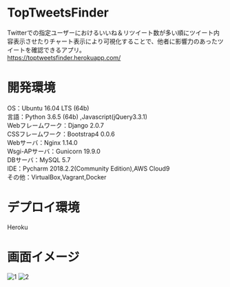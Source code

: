 # TopTweetsFinder
Twitterでの指定ユーザーにおけるいいね＆リツイート数が多い順にツイート内容表示させたりチャート表示により可視化することで、他者に影響力のあったツイートを確認できるアプリ。\
https://toptweetsfinder.herokuapp.com/

# 開発環境
OS：Ubuntu 16.04 LTS (64b)<br>
言語：Python 3.6.5 (64b) ,Javascript(jQuery3.3.1)<br>
Webフレームワーク：Django 2.0.7<br>
CSSフレームワーク：Bootstrap4 0.0.6<br> 
Webサーバ：Nginx 1.14.0<br>
Wsgi-APサーバ：Gunicorn 19.9.0<br> 
DBサーバ：MySQL 5.7 <br>
IDE：Pycharm 2018.2.2(Community Edition),AWS Cloud9 <br>
その他：VirtualBox,Vagrant,Docker <br>

# デプロイ環境
Heroku

# 画面イメージ
![1](https://user-images.githubusercontent.com/40058717/48604347-ea5eb980-e9bc-11e8-981c-d379a5767031.png)
![2](https://user-images.githubusercontent.com/40058717/48604349-eb8fe680-e9bc-11e8-84ef-2f466a9eb797.png)
